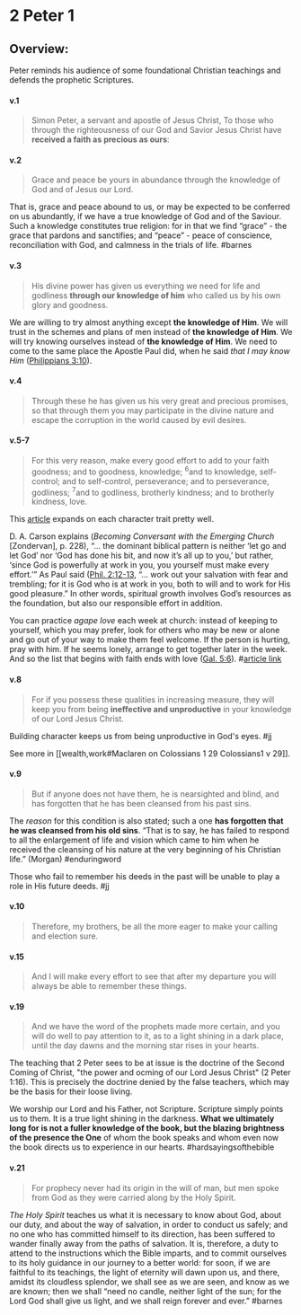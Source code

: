 # 2 Peter 1

## Overview:
Peter reminds his audience of some foundational Christian teachings and defends the prophetic Scriptures.

#### v.1
>Simon Peter, a servant and apostle of Jesus Christ,
>To those who through the righteousness of our God and Savior Jesus Christ have **received a faith as precious as ours**:


#### v.2
>Grace and peace be yours in abundance through the knowledge of God and of Jesus our Lord.

That is, grace and peace abound to us, or may be expected to be conferred on us abundantly, if we have a true knowledge of God and of the Saviour. Such a knowledge constitutes true religion: for in that we find “grace” - the grace that pardons and sanctifies; and “peace” - peace of conscience, reconciliation with God, and calmness in the trials of life.
#barnes 

#### v.3
>His divine power has given us everything we need for life and godliness **through our knowledge of him** who called us by his own glory and goodness.

We are willing to try almost anything except **the knowledge of Him**. We will trust in the schemes and plans of men instead of **the knowledge of Him**. We will try knowing ourselves instead of **the knowledge of Him**. We need to come to the same place the Apostle Paul did, when he said _that I may know Him_ ([Philippians 3:10](Philippians3#v.10)).

#### v.4
>Through these he has given us his very great and precious promises, so that through them you may participate in the divine nature and escape the corruption in the world caused by evil desires.

#### v.5-7
>For this very reason, make every good effort to add to your faith goodness; and to goodness, knowledge; <sup>6</sup>and to knowledge, self-control; and to self-control, perseverance; and to perseverance, godliness; <sup>7</sup>and to godliness, brotherly kindness; and to brotherly kindness, love.

This [article](https://bible.org/seriespage/3-pursuit-christian-character-2-peter-15-7) expands on each character trait pretty well.

D. A. Carson explains (_Becoming Conversant with the Emerging Church_ [Zondervan], p. 228), “… the dominant biblical pattern is neither ‘let go and let God’ nor ‘God has done his bit, and now it’s all up to you,’ but rather, ‘since God is powerfully at work in you, you yourself must make every effort.’” As Paul said ([Phil. 2:12-13](Philippians2#v.12-13), “… work out your salvation with fear and trembling; for it is God who is at work in you, both to will and to work for His good pleasure.” In other words, spiritual growth involves God’s resources as the foundation, but also our responsible effort in addition.

You can practice *agape love* each week at church: instead of keeping to yourself, which you may prefer, look for others who may be new or alone and go out of your way to make them feel welcome. If the person is hurting, pray with him. If he seems lonely, arrange to get together later in the week. And so the list that begins with faith ends with love ([Gal. 5:6](javascript:{})).
#[article link](https://bible.org/seriespage/lesson-3-growing-godliness-2-peter-15-7)

#### v.8
>For if you possess these qualities in increasing measure, they will keep you from being **ineffective and unproductive** in your knowledge of our Lord Jesus Christ.

Building character keeps us from being unproductive in God's eyes.
#jj 

See more in [[wealth,work#Maclaren on Colossians 1 29 Colossians1 v 29]].

#### v.9
>But if anyone does not have them, he is nearsighted and blind, and has forgotten that he has been cleansed from his past sins.

The _reason_ for this condition is also stated; such a one **has forgotten that he was cleansed from his old sins**. “That is to say, he has failed to respond to all the enlargement of life and vision which came to him when he received the cleansing of his nature at the very beginning of his Christian life.” (Morgan)
#enduringword 

Those who fail to remember his deeds in the past will be unable to play a role in His future deeds.
#jj 

#### v.10
>Therefore, my brothers, be all the more eager to make your calling and election sure.

#### v.15
>And I will make every effort to see that after my departure you will always be able to remember these things.

#### v.19
>And we have the word of the prophets made more certain, and you will do well to pay attention to it, as to a light shining in a dark place, until the day dawns and the morning star rises in your hearts.

The teaching that 2 Peter sees to be at issue is the doctrine of the Second Coming of Christ, "the power and ocming of our Lord Jesus Christ" (2 Peter 1:16). This is precisely the doctrine denied by the false teachers, which may be the basis for their loose living.

We worship our Lord and his Father, not Scripture. Scripture simply points us to them. It is a true light shining in the darkness. **What we ultimately long for is not a fuller knowledge of the book, but the blazing brightness of the presence the One** of whom the book speaks and whom even now the book directs us to experience in our hearts.
#hardsayingsofthebible 


#### v.21
>For prophecy never had its origin in the will of man, but men spoke from God as they were carried along by the Holy Spirit.

*The Holy Spirit* teaches us what it is necessary to know about God, about our duty, and about the way of salvation, in order to conduct us safely; and no one who has committed himself to its direction, has been suffered to wander finally away from the paths of salvation. It is, therefore, a duty to attend to the instructions which the Bible imparts, and to commit ourselves to its holy guidance in our journey to a better world: for soon, if we are faithful to its teachings, the light of eternity will dawn upon us, and there, amidst its cloudless splendor, we shall see as we are seen, and know as we are known; then we shall “need no candle, neither light of the sun; for the Lord God shall give us light, and we shall reign forever and ever.”
#barnes 
